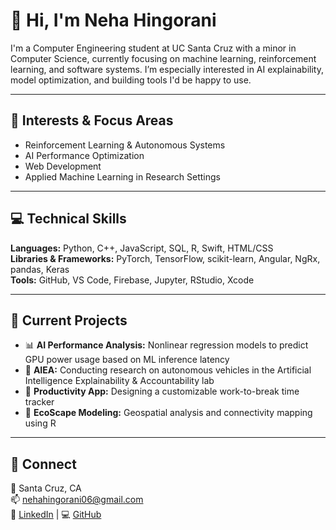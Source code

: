 # 👋 Hi, I'm Neha Hingorani

I'm a Computer Engineering student at UC Santa Cruz with a minor in Computer Science, currently focusing on machine learning, reinforcement learning, and software systems. I’m especially interested in AI explainability, model optimization, and building tools I'd be happy to use.

---

## 🧠 Interests & Focus Areas

- Reinforcement Learning & Autonomous Systems  
- AI Performance Optimization  
- Web Development  
- Applied Machine Learning in Research Settings  

---

## 💻 Technical Skills

**Languages:** Python, C++, JavaScript, SQL, R, Swift, HTML/CSS  
**Libraries & Frameworks:** PyTorch, TensorFlow, scikit-learn, Angular, NgRx, pandas, Keras  
**Tools:** GitHub, VS Code, Firebase, Jupyter, RStudio, Xcode  

---

## 📌 Current Projects

- 📊 **AI Performance Analysis:** Nonlinear regression models to predict GPU power usage based on ML inference latency  
- 🧠 **AIEA:** Conducting research on autonomous vehicles in the Artificial Intelligence Explainability & Accountability lab 
- 📱 **Productivity App:** Designing a customizable work-to-break time tracker  
- 🧬 **EcoScape Modeling:** Geospatial analysis and connectivity mapping using R  

---

## 🔗 Connect

📍 Santa Cruz, CA  
📫 nehahingorani06@gmail.com  
💼 [LinkedIn](https://linkedin.com/in/neha-hingorani-6054531a9) | 💻 [GitHub](https://github.com/antsfly626)


